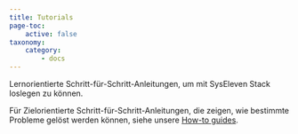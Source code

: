 ```yaml
---
title: Tutorials
page-toc:
    active: false
taxonomy:
    category:
        - docs
---
```


Lernorientierte Schritt-für-Schritt-Anleitungen, um mit SysEleven Stack loslegen zu können.

Für Zielorientierte Schritt-für-Schritt-Anleitungen, die zeigen, wie bestimmte Probleme gelöst werden können, siehe unsere [How-to guides](../03.Howtos/docs.de.md).
